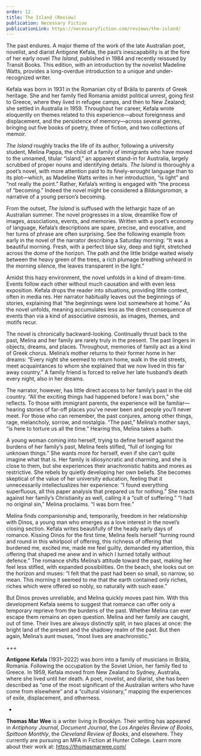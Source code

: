 ```yaml
---
order: 12
title: The Island (Review)
publication: Necessary Fiction
publicationLink: https://necessaryfiction.com/reviews/the-island/
---
```

The past endures. A major theme of the work of the late Australian poet, novelist, and diarist Antigone Kefala, the past’s inescapability is at the fore of her early novel *The Island*, published in 1984 and recently reissued by Transit Books. This edition, with an introduction by the novelist Madeline Watts, provides a long-overdue introduction to a unique and under-recognized writer.

Kefala was born in 1931 in the Romanian city of Brăila to parents of Greek heritage. She and her family fled Romania amidst political unrest, going first to Greece, where they lived in refugee camps, and then to New Zealand; she settled in Australia in 1959. Throughout her career, Kefala wrote eloquently on themes related to this experience—about foreignness and displacement, and the persistence of memory—across several genres, bringing out five books of poetry, three of fiction, and two collections of memoir. 

*The Island* roughly tracks the life of its author, following a university student, Melina Pappa, the child of a family of immigrants who have moved to the unnamed, titular “island,” an apparent stand-in for Australia, largely scrubbed of proper nouns and identifying details. *The Island* is thoroughly a poet’s novel, with more attention paid to its finely-wrought language than to its plot—which, as Madeline Watts writes in her introduction, “is light” and “not really the point.” Rather, Kefala’s writing is engaged with “the process of “becoming.” Indeed the novel might be considered a *Bildungsroman,* a narrative of a young person’s becoming. 

From the outset, *The Island* is suffused with the lethargic haze of an Australian summer. The novel progresses in a slow, dreamlike flow of images, associations, events, and memories. Written with a poet’s economy of language, Kefala’s descriptions are spare, precise, and evocative, and her turns of phrase are often surprising. See the following example from early in the novel of the narrator describing a Saturday morning: “It was a beautiful morning. Fresh, with a perfect blue sky, deep and tight, stretched across the dome of the horizon. The path and the little bridge waited wisely between the heavy green of the trees, a rich plumage breathing unheard in the morning silence, the leaves transparent in the light.” 

Amidst this hazy environment, the novel unfolds in a kind of dream-time. Events follow each other without much causation and with even less exposition. Kefala drops the reader into situations, providing little context, often in media res. Her narrator habitually leaves out the beginnings of stories, explaining that “the beginnings were lost somewhere at home.” As the novel unfolds, meaning accumulates less as the direct consequence of events than via a kind of associative osmosis, as images, themes, and motifs recur. 

The novel is chronically backward-looking. Continually thrust back to the past, Melina and her family are rarely truly in the present. The past lingers in objects, dreams, and places. Throughout, memories of family act as a kind of Greek chorus. Melina’s mother returns to their former home in her dreams: “Every night she seemed to return home, walk in the old streets, meet acquaintances to whom she explained that we now lived in this far away country.” A family friend is forced to relive her late husband’s death every night, also in her dreams. 

The narrator, however, has little direct access to her family’s past in the old country. “All the exciting things had happened before I was born,” she reflects. To those with immigrant parents, the experience will be familiar—hearing stories of far-off places you’ve never been and people you’ll never meet. For those who can remember, the past conjures, among other things, rage, melancholy, sorrow, and nostalgia. “The past,” Melina’s mother says, “is here to torture us all the time.” Hearing this, Melina takes a bath. 

A young woman coming into herself, trying to define herself against the burdens of her family’s past, Melina feels stifled, “full of longing for unknown things.” She wants more for herself, even if she can’t quite imagine what that is. Her family is idiosyncratic and charming, and she is close to them, but she experiences their anachronistic habits and mores as restrictive. She rebels by quietly developing her own beliefs. She becomes skeptical of the value of her university education, feeling that it unnecessarily intellectualizes her experience: “I found everything superfluous, all this paper analysis that prepared us for nothing.” She reacts against her family’s Christianity as well, calling it a “cult of suffering.” “I had no original sin,” Melina proclaims. “I was born free.”

Melina finds companionship and, temporarily, freedom in her relationship with Dinos, a young man who emerges as a love interest in the novel’s closing section. Kefala writes beautifully of the heady early days of romance. Kissing Dinos for the first time, Melina feels herself “turning round and round in this whirlpool of offering, this richness of offering that burdened me, excited me, made me feel guilty, demanded my attention, this offering that shaped me anew and in which I turned totally without defence.” The romance shifts Melina’s attitude toward the past, making her feel less stifled, with expanded possibilities. On the beach, she looks out on the horizon and muses: “I felt that the past had been so small, so narrow, so mean. This morning it seemed to me that the earth contained only riches, riches which were offered so nobly, so naturally with such ease.” 

But Dinos proves unreliable, and Melina quickly moves past him. With this development Kefala seems to suggest that romance can offer only a temporary reprieve from the burdens of the past. Whether Melina can ever escape them remains an open question. Melina and her family are caught, out of time. Their lives are always distinctly split, in two places at once: the bright land of the present and the shadowy realm of the past. But then again, Melina’s aunt muses, “most lives are anachronistic.” 

+++

**Antigone Kefala** (1931–2022) was born into a family of musicians in Brăila, Romania. Following the occupation by the Soviet Union, her family fled to Greece. In 1959, Kefala moved from New Zealand to Sydney, Australia, where she lived until her death. A poet, novelist, and diarist, she has been described as “one of the most significant of the Australian writers who have come from elsewhere” and a “cultural visionary,” mapping the experiences of exile, displacement, and otherness.

+

**Thomas Mar Wee** is a writer living in Brooklyn. Their writing has appeared in *Antiphony Journal, Document Journal*, the *Los Angeles Review of Books, Spittoon Monthly*, the *Cleveland Review of Books*, and elsewhere. They currently are pursuing an MFA in Fiction at Hunter College. Learn more about their work at: <https://thomasmarwee.com/>
